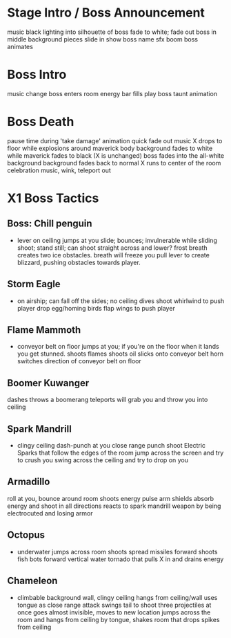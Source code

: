 

# Stage Intro / Boss Announcement
music
black
lighting into silhouette of boss
fade to white; fade out
boss in middle
background pieces slide in
show boss name
sfx boom
boss animates

# Boss Intro
music change
boss enters room
energy bar fills
play boss taunt animation

# Boss Death
pause time during 'take damage' animation
quick fade out music
X drops to floor while explosions around maverick body
background fades to white while maverick fades to black (X is unchanged)
boss fades into the all-white background
background fades back to normal
X runs to center of the room
celebration music, wink, teleport out

# X1 Boss Tactics
## Boss: Chill penguin
* lever on ceiling
jumps at you
slide; bounces; invulnerable while sliding
shoot; stand still; can shoot straight across and lower?
frost breath creates two ice obstacles. breath will freeze you
pull lever to create blizzard, pushing obstacles towards player.

## Storm Eagle
* on airship; can fall off the sides; no ceiling
dives
shoot whirlwind to push player
drop egg/homing birds
flap wings to push player

## Flame Mammoth
* conveyor belt on floor
jumps at you; if you're on the floor when it lands you get stunned.
shoots flames
shoots oil slicks onto conveyor belt
horn switches direction of conveyor belt on floor

## Boomer Kuwanger
dashes
throws a boomerang
teleports
will grab you and throw you into ceiling

## Spark Mandrill
* clingy ceiling
dash-punch at you
close range punch
shoot Electric Sparks that follow the edges of the room
jump across the screen and try to crush you
swing across the ceiling and try to drop on you

## Armadillo
roll at you, bounce around room
shoots energy pulse
arm shields
absorb energy and shoot in all directions
reacts to spark mandrill weapon by being electrocuted and losing armor

## Octopus
* underwater
jumps across room
shoots spread missiles forward
shoots fish bots forward
vertical water tornado that pulls X in and drains energy

## Chameleon
* climbable background wall, clingy ceiling
hangs from ceiling/wall
uses tongue as close range attack
swings tail to shoot three projectiles at once
goes almost invisible, moves to new location
jumps across the room and hangs from ceiling by tongue, shakes room that drops spikes from ceiling
